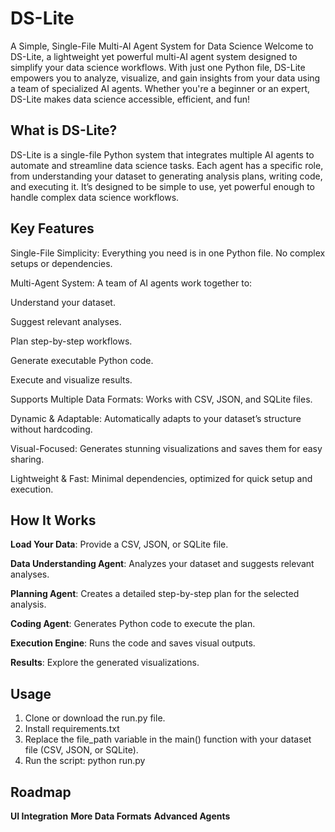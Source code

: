 # DS-Lite

A Simple, Single-File Multi-AI Agent System for Data Science
Welcome to DS-Lite, a lightweight yet powerful multi-AI agent system designed to simplify your data science workflows. With just one Python file, DS-Lite empowers you to analyze, visualize, and gain insights from your data using a team of specialized AI agents. Whether you're a beginner or an expert, DS-Lite makes data science accessible, efficient, and fun! 


## What is DS-Lite?

DS-Lite is a single-file Python system that integrates multiple AI agents to automate and streamline data science tasks. Each agent has a specific role, from understanding your dataset to generating analysis plans, writing code, and executing it. It’s designed to be simple to use, yet powerful enough to handle complex data science workflows. 

## Key Features

Single-File Simplicity: Everything you need is in one Python file. No complex setups or dependencies.

Multi-Agent System: A team of AI agents work together to:

Understand your dataset.

Suggest relevant analyses.

Plan step-by-step workflows.

Generate executable Python code.

Execute and visualize results.

Supports Multiple Data Formats: Works with CSV, JSON, and SQLite files.

Dynamic & Adaptable: Automatically adapts to your dataset’s structure without hardcoding.

Visual-Focused: Generates stunning visualizations and saves them for easy sharing.

Lightweight & Fast: Minimal dependencies, optimized for quick setup and execution.

## How It Works
**Load Your Data**: Provide a CSV, JSON, or SQLite file.

**Data Understanding Agent**: Analyzes your dataset and suggests relevant analyses.

**Planning Agent**: Creates a detailed step-by-step plan for the selected analysis.

**Coding Agent**: Generates Python code to execute the plan.

**Execution Engine**: Runs the code and saves visual outputs.

**Results**: Explore the generated visualizations.


## Usage

1. Clone or download the run.py file.
2. Install requirements.txt
3. Replace the file_path variable in the main() function with your dataset file (CSV, JSON, or SQLite).
4. Run the script: python run.py

## Roadmap

**UI Integration**
**More Data Formats**
**Advanced Agents**

